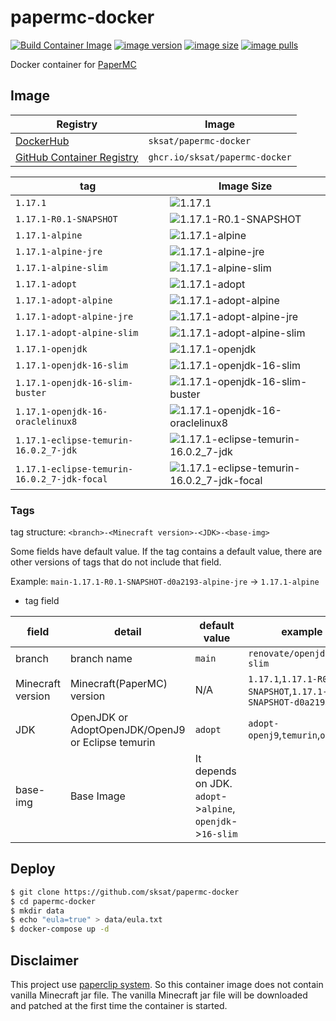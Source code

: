 # papermc-docker
[![Build Container Image](https://github.com/sksat/papermc-docker/actions/workflows/build-image.yml/badge.svg)](https://github.com/sksat/papermc-docker/actions/workflows/build-image.yml)
[![image version](https://img.shields.io/docker/v/sksat/papermc-docker?sort=semver)](https://hub.docker.com/r/sksat/papermc-docker)
[![image size](https://img.shields.io/docker/image-size/sksat/papermc-docker/main)](https://hub.docker.com/r/sksat/papermc-docker)
[![image pulls](https://img.shields.io/docker/pulls/sksat/papermc-docker)](https://hub.docker.com/r/sksat/papermc-docker)

Docker container for [PaperMC](https://papermc.io/)

## Image

|Registry|Image|
|-|-|
|[DockerHub](https://hub.docker.com/r/sksat/papermc-docker)|`sksat/papermc-docker`|
|[GitHub Container Registry](https://github.com/sksat/papermc-docker/pkgs/container/papermc-docker)|`ghcr.io/sksat/papermc-docker`|

|tag|Image Size|
|-|-|
|`1.17.1`|![1.17.1](https://img.shields.io/docker/image-size/sksat/papermc-docker/1.17.1)|
|`1.17.1-R0.1-SNAPSHOT`|![1.17.1-R0.1-SNAPSHOT](https://img.shields.io/docker/image-size/sksat/papermc-docker/1.17.1-R0.1-SNAPSHOT)|
|`1.17.1-alpine`|![1.17.1-alpine](https://img.shields.io/docker/image-size/sksat/papermc-docker/1.17.1-alpine)|
|`1.17.1-alpine-jre`|![1.17.1-alpine-jre](https://img.shields.io/docker/image-size/sksat/papermc-docker/1.17.1-alpine-jre)|
|`1.17.1-alpine-slim`|![1.17.1-alpine-slim](https://img.shields.io/docker/image-size/sksat/papermc-docker/1.17.1-alpine-slim)|
|`1.17.1-adopt`|![1.17.1-adopt](https://img.shields.io/docker/image-size/sksat/papermc-docker/1.17.1-adopt)|
|`1.17.1-adopt-alpine`|![1.17.1-adopt-alpine](https://img.shields.io/docker/image-size/sksat/papermc-docker/1.17.1-adopt-alpine)|
|`1.17.1-adopt-alpine-jre`|![1.17.1-adopt-alpine-jre](https://img.shields.io/docker/image-size/sksat/papermc-docker/1.17.1-adopt-alpine-jre)|
|`1.17.1-adopt-alpine-slim`|![1.17.1-adopt-alpine-slim](https://img.shields.io/docker/image-size/sksat/papermc-docker/1.17.1-adopt-alpine-slim)|
|`1.17.1-openjdk`|![1.17.1-openjdk](https://img.shields.io/docker/image-size/sksat/papermc-docker/1.17.1-openjdk)|
|`1.17.1-openjdk-16-slim`|![1.17.1-openjdk-16-slim](https://img.shields.io/docker/image-size/sksat/papermc-docker/1.17.1-openjdk-16-slim)|
|`1.17.1-openjdk-16-slim-buster`|![1.17.1-openjdk-16-slim-buster](https://img.shields.io/docker/image-size/sksat/papermc-docker/1.17.1-openjdk-16-slim-buster)|
|`1.17.1-openjdk-16-oraclelinux8`|![1.17.1-openjdk-16-oraclelinux8](https://img.shields.io/docker/image-size/sksat/papermc-docker/1.17.1-openjdk-16-oraclelinux8)|
|`1.17.1-eclipse-temurin-16.0.2_7-jdk`|![1.17.1-eclipse-temurin-16.0.2_7-jdk](https://img.shields.io/docker/image-size/sksat/papermc-docker/1.17.1-eclipse-temurin-16.0.2_7-jdk)|
|`1.17.1-eclipse-temurin-16.0.2_7-jdk-focal`|![1.17.1-eclipse-temurin-16.0.2_7-jdk-focal](https://img.shields.io/docker/image-size/sksat/papermc-docker/1.17.1-eclipse-temurin-16.0.2_7-jdk-focal)|


### Tags

tag structure: `<branch>-<Minecraft version>-<JDK>-<base-img>`

Some fields have default value.
If the tag contains a default value, there are other versions of tags that do not include that field.

Example: `main-1.17.1-R0.1-SNAPSHOT-d0a2193-alpine-jre` -> `1.17.1-alpine`

- tag field

|field|detail|default value|example|
|-|-|-|-|
|branch|branch name|`main`|`renovate/openjdk-16-slim`|
|Minecraft version|Minecraft(PaperMC) version|N/A|`1.17.1`,`1.17.1-R0.1-SNAPSHOT`,`1.17.1-R0.1-SNAPSHOT-d0a2193`|
|JDK|OpenJDK or AdoptOpenJDK/OpenJ9 or Eclipse temurin|`adopt`|`adopt-openj9`,`temurin`,`openjdk`|
|base-img|Base Image|It depends on JDK. `adopt`->`alpine`, `openjdk`->`16-slim`|


## Deploy

```sh
$ git clone https://github.com/sksat/papermc-docker
$ cd papermc-docker
$ mkdir data
$ echo "eula=true" > data/eula.txt
$ docker-compose up -d
```

## Disclaimer

This project use [paperclip system](https://paper.readthedocs.io/en/latest/about/structure.html#id2).
So this container image does not contain vanilla Minecraft jar file.
The vanilla Minecraft jar file will be downloaded and patched at the first time the container is started.
